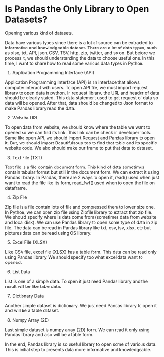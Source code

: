 # Is Pandas the Only Library to Open Datasets?
Opening various kind of datasets. 

Data have various types since there is a lot of source can be extracted to informative and knowledgeable dataset. There are a lot of data types, such as xlsx, txt, API, json, CSV, TSV, http, zip, twitter, and so on. But before we process it, we should understanding the data to choose useful one. In this time, I want to share how to read some various data types in Python.

1. Application Programming Interface (API)

Application Programming Interface (API) is an interface that allows computer interact with users. To open API file, we must import request library to open data in python. In request library, the URL and header of data should be clearly stated. This data statement used to get request of data so data will be opened. After that, data should be changed to Json format to make Pandas library read the data.

2.  Website URL

To open data from website, we should know where the table we want to opened so we can find its link. This link can be check in developer tools. Same like open API, we should import Request and Pandas library to open it. But, we should import Beautifulsoup too to find that table and its specific website code. We also should make our frame to put that data to dataset.

3. Text File (TXT)

Text file is a file contain document form. This kind of data sometimes contain tabular format but still in the document form. We can extract it using Pandas library. In Pandas, there are 2 ways to open it, read() used when just want to read the file like its form, read_fwf() used when to open the file on dataframe.

4. Zip File

Zip file is a file contain lots of file and compressed them to lower size one. In Python, we can open zip file using Zipfile library to extract that zip file. We should specify where is data come from (sometimes data from website and local disk). We can use Pandas library to open some type of data in zip file. The data can be read in Pandas library like txt, csv, tsv, xlsx, etc but pictures data can be read using OS library.

5. Excel File (XLSX)

Like CSV file, excel file (XLSX) has a table form. This data can be read only using Pandas library. We should specify too what excel data want to opened.

6. List Data

List is one of a simple data. To open it just need Pandas library and the result will be like table data.

7. Dictionary Data

Another simple dataset is dictionary. We just need Pandas library to open it and will be a table dataset.

8. Numpy Array (2D)

Last simple dataset is numpy array (2D) form. We can read it only using Pandas library and also will be a table form.


In the end, Pandas library is so useful library to open some of various data. This is initial step to presents data more informative and knowledgeable.

